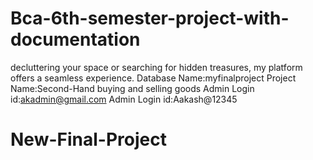 # Bca-6th-semester-project-with-documentation
decluttering your space or searching for hidden treasures, my platform offers a seamless experience.
 Database Name:myfinalproject 
 Project Name:Second-Hand buying and selling goods 
 Admin Login id:akadmin@gmail.com 
 Admin Login id:Aakash@12345
# New-Final-Project
